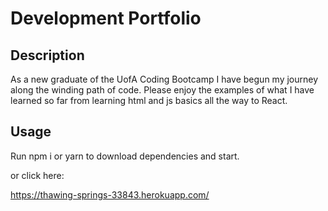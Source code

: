 # Development Portfolio

## Description

As a new graduate of the UofA Coding Bootcamp I have begun my journey along the winding path of code. Please enjoy the examples of what I have learned so far from learning html and js basics all the way to React.

## Usage

Run npm i or yarn to download dependencies and start.

or click here:

https://thawing-springs-33843.herokuapp.com/

